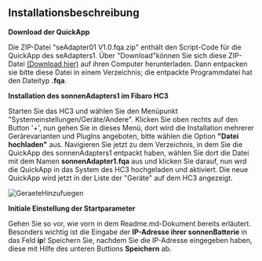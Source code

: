 ## Installationsbeschreibung

**Download der QuickApp**

Die ZIP-Datei "seAdapter01 V1.0.fqa.zip" enthält den Script-Code für die QuickApp des seAdapters1. Über "Download"können Sie sich diese ZIP-Datei [(Download hier)](seAdapter01_V1.0.fqa.zip) auf ihren Computer herunterladen. Dann entpacken sie bitte diese Datei in einem Verzeichnis; die entpackte Programmdatei hat den Dateityp **.fqa**.

**Installation des sonnenAdapters1 im Fibaro HC3**

Starten Sie das HC3 und wählen Sie den Menüpunkt "Systemeinstellungen/Geräte/Andere". Klicken Sie oben rechts auf den Button '+', nun gehen Sie in dieses Menü, dort wird die Installation mehrerer Gerärevarianten und PlugIns angeboten, bitte wählen die Option **"Datei hochladen"** aus. Navigieren Sie jetzt zu dem Verzeichnis, in dem Sie die QuickApp des sonnenAdapters1 entpackt haben, wählen Sie dort die Datei mit dem Namen **sonnenAdapter1.fqa** aus und klicken Sie darauf, nun wrd die QuickApp in das System des HC3 hochgeladen und aktiviert. Die neue QuickApp wird jetzt in der Liste der "Geräte" auf dem HC3 angezeigt.

![GeraeteHinzufuegen](/images/hc3.GeräteHinzufügen300.png)

**Initiale Einstellung der Startparameter**

Gehen Sie so vor, wie vorn in dem Readme.md-Dokument bereits erläutert. Besonders wichtig ist die Eingabe der **IP-Adresse ihrer sonnenBatterie** in das Feld **ip**! Speichern Sie, nachdem Sie die IP-Adresse eingegeben haben, diese mit Hilfe des unteren Buttions **Speichern** ab.
